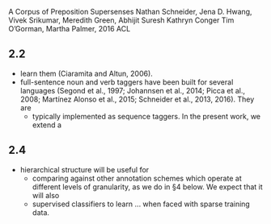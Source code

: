 A Corpus of Preposition Supersenses
Nathan Schneider, Jena D. Hwang, Vivek Srikumar, Meredith Green, Abhijit Suresh
  Kathryn Conger Tim O’Gorman, Martha Palmer,
2016 ACL

## 2.2
* learn them (Ciaramita and Altun, 2006).
* full-sentence noun and verb taggers have been built for several languages
  (Segond et al., 1997; Johannsen et al., 2014; Picca et al., 2008; Martínez
  Alonso et al., 2015; Schneider et al., 2013, 2016). They are 
  * typically implemented as sequence taggers. In the present work, we extend a
## 2.4
* hierarchical structure will be useful for 
  * comparing against other annotation schemes which operate at different
    levels of granularity, as we do in §4 below. We expect that it will also
  * supervised classifiers to learn ... when faced with sparse training data.
